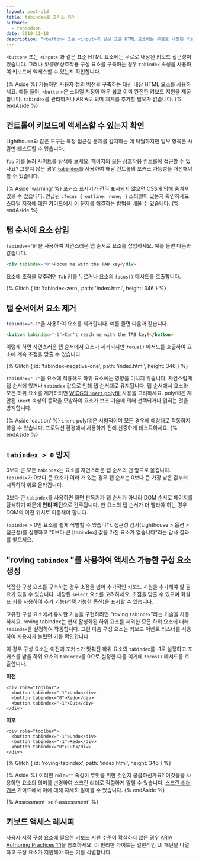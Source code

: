 ```yaml
---
layout: post-old
title: tabindex로 포커스 제어
authors:
  - robdodson
date: 2018-11-18
description: "<button> 또는 <input>과 같은 표준 HTML 요소에는 무료로 내장된 키보드 접근성이 있습니다. 맞춤형 상호작용 구성 요소를 구축하는 경우 tabindex를 사용하여 키보드에 액세스할 수 있는지 확인합니다."
---
```


`<button>` 또는 `<input>` 과 같은 표준 HTML 요소에는 무료로 내장된 키보드 접근성이 있습니다. 그러나 *맞춤형* 상호작용 구성 요소를 구축하는 경우 `tabindex` 속성을 사용하여 키보드에 액세스할 수 있는지 확인합니다.

{% Aside %} 가능하면 사용자 정의 버전을 구축하는 대신 내장 HTML 요소를 사용하세요. 예들 들어, `<button>`은 스타일 지정이 매우 쉽고 이미 완전한 키보드 지원을 제공합니다. `tabindex`를 관리하거나 ARIA로 의미 체계를 추가할 필요가 없습니다. {% endAside %}

## 컨트롤이 키보드에 액세스할 수 있는지 확인

Lighthouse와 같은 도구는 특정 접근성 문제를 감지하는 데 탁월하지만 일부 항목은 사람만 테스트할 수 있습니다.

`Tab` 키를 눌러 사이트를 탐색해 보세요. 페이지의 모든 상호작용 컨트롤에 접근할 수 있나요? 그렇지 않은 경우 [`tabindex`](https://developer.mozilla.org/docs/Web/HTML/Global_attributes/tabindex)를 사용하여 해당 컨트롤의 포커스 가능성을 개선해야 할 수 있습니다.

{% Aside 'warning' %} 포커스 표시기가 전혀 표시되지 않으면 CSS에 의해 숨겨져 있을 수 있습니다. 언급된 `:focus { outline: none; }` 스타일이 있는지 확인하세요. [스타일 지정](/style-focus)에 대한 가이드에서 이 문제를 해결하는 방법을 배울 수 있습니다. {% endAside %}

## 탭 순서에 요소 삽입

`tabindex="0"`을 사용하여 자연스러운 탭 순서로 요소를 삽입하세요. 예를 들면 다음과 같습니다.

```html
<div tabindex="0">Focus me with the TAB key</div>
```

요소에 초점을 맞추려면 `Tab` 키를 누르거나 요소의 `focus()` 메서드를 호출합니다.

{% Glitch { id: 'tabindex-zero', path: 'index.html', height: 346 } %}

## 탭 순서에서 요소 제거

`tabindex="-1"`을 사용하여 요소를 제거합니다. 예를 들면 다음과 같습니다.

```html
<button tabindex="-1">Can't reach me with the TAB key!</button>
```

이렇게 하면 자연스러운 탭 순서에서 요소가 제거되지만 `focus()` 메서드를 호출하여 요소에 계속 초점을 맞출 수 있습니다.

{% Glitch { id: 'tabindex-negative-one', path: 'index.html', height: 346 } %}

`tabindex="-1"`을 요소에 적용해도 하위 요소에는 영향을 미치지 않습니다. 자연스럽게 탭 순서에 있거나 `tabindex` 값으로 인해 탭 순서대로 유지됩니다. 탭 순서에서 요소와 모든 하위 요소를 제거하려면 [WICG의 `inert` polyfill](https://github.com/WICG/inert) 사용을 고려하세요. polyfill은 제안된 `inert` 속성의 동작을 모방하여 요소가 보조 기술에 의해 선택되거나 읽히는 것을 방지합니다.

{% Aside 'caution' %} `inert` polyfill은 시험적이며 모든 경우에 예상대로 작동하지 않을 수 있습니다. 프로덕션 환경에서 사용하기 전에 신중하게 테스트하세요. {% endAside %}

## `tabindex > 0` 방지

0보다 큰 모든 `tabindex`는 요소를 자연스러운 탭 순서의 맨 앞으로 옮깁니다. `tabindex`가 0보다 큰 요소가 여러 개 있는 경우 탭 순서는 0보다 큰 가장 낮은 값부터 시작하여 위로 올라갑니다.

0보다 큰 `tabindex`를 사용하면 화면 판독기가 탭 순서가 아니라 DOM 순서로 페이지를 탐색하기 때문에 **안티 패턴**으로 간주됩니다. 한 요소의 탭 순서가 더 빨라야 하는 경우 DOM의 이전 위치로 이동해야 합니다.

`tabindex` &gt; 0인 요소를 쉽게 식별할 수 있습니다. 접근성 감사(Lighthouse &gt; 옵션 &gt; 접근성)를 실행하고 "0보다 큰 [tabindex] 값을 가진 요소가 없습니다"라는 감사 결과를 찾으세요.

## "roving `tabindex` "를 사용하여 액세스 가능한 구성 요소 생성

복잡한 구성 요소를 구축하는 경우 초점을 넘어 추가적인 키보드 지원을 추가해야 할 필요가 있을 수 있습니다. 내장된 `select` 요소를 고려하세요. 초점을 맞출 수 있으며 화살표 키를 사용하여 추가 기능(선택 가능한 옵션)을 표시할 수 있습니다.

고유한 구성 요소에서 유사한 기능을 구현하려면 "roving `tabindex`"라는 기술을 사용하세요. roving tabindex는 현재 활성화된 하위 요소를 제외한 모든 하위 요소에 대해 `tabindex`을 설정하여 작동합니다. 그런 다음 구성 요소는 키보드 이벤트 리스너를 사용하여 사용자가 눌렀던 키를 확인합니다.

이 경우 구성 요소는 이전에 포커스가 맞춰진 하위 요소의 `tabindex`를 -1로 설정하고 포커스를 받을 하위 요소의 `tabindex`를 0으로 설정한 다음 여기에 `focus()` 메서드를 호출합니다.

**이전**

```html/2-3
<div role="toolbar">
  <button tabindex="-1">Undo</div>
  <button tabindex="0">Redo</div>
  <button tabindex="-1">Cut</div>
</div>
```

**이후**

```html/2-3
<div role="toolbar">
  <button tabindex="-1">Undo</div>
  <button tabindex="-1">Redo</div>
  <button tabindex="0">Cut</div>
</div>
```

{% Glitch { id: 'roving-tabindex', path: 'index.html', height: 346 } %}

{% Aside %} 이러한 `role=""` 속성이 무엇을 위한 것인지 궁금하신가요? 이것들을 사용하면 요소의 의미를 변경하여 스크린 리더로 적절하게 알릴 수 있습니다. [스크린 리더 기본](/semantics-and-screen-readers) 가이드에서 이에 대해 자세히 알아볼 수 있습니다. {% endAside %}

{% Assessment 'self-assessment' %}

## 키보드 액세스 레시피

사용자 지정 구성 요소에 필요한 키보드 지원 수준이 확실하지 않은 경우 [ARIA Authoring Practices 1.1](https://www.w3.org/TR/wai-aria-practices-1.1/)을 참조하세요. 이 편리한 가이드는 일반적인 UI 패턴을 나열하고 구성 요소가 지원해야 하는 키를 식별합니다.
